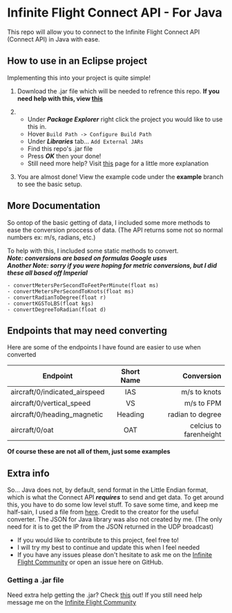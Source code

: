 # Infinite Flight Connect API - For Java
This repo will allow you to connect to the Infinite Flight Connect API (Connect API) in Java with ease.

## How to use in an Eclipse project
Implementing this into your project is quite simple!

1. Download the .jar file which will be needed to refrence this repo. **If you need help with this, view [this](#getting-a-jar-file)**
2. - Under **_Package Explorer_** right click the project you would like to use this in.
   - Hover ```Build Path -> Configure Build Path```
   - Under **_Libraries_** tab... ```Add External JARs```
   - Find this repo's .jar file
   - Press **_OK_** then your done!
   - Still need more help? Visit [this](https://www.tutorialspoint.com/eclipse/eclipse_java_build_path.htm) page for a little more explanation

3. You are almost done! View the example code under the **example** branch to see the basic setup.

## More Documentation
So ontop of the basic getting of data, I included some more methods to ease the conversion proccess of data. (The API returns some not so normal numbers ex: m/s, radians, etc.)

To help with this, I included some static methods to convert. <br>
**_Note: conversions are based on formulas Google uses_** <br>
**_Another Note: sorry if you were hoping for metric conversions, but I did these all based off Imperial_**

```
- convertMetersPerSecondToFeetPerMinute(float ms)
- convertMetersPerSecondToKnots(float ms)
- convertRadianToDegree(float r)
- convertKGSToLBS(float kgs)
- convertDegreeToRadian(float d)
```

## Endpoints that may need converting
Here are some of the endpoints I have found are easier to use when converted

| Endpoint        | Short Name           | Conversion  |
| ------------- |:-------------:| -----:|
| aircraft/0/indicated_airspeed      | IAS | m/s to knots |
| aircraft/0/vertical_speed      | VS      |  m/s to FPM |
| aircraft/0/heading_magnetic | Heading      |    radian to degree | 
| aircraft/0/oat | OAT | celcius to farenheight |

**Of course these are not all of them, just some examples**

## Extra info
So... Java does not, by default, send format in the Little Endian format, which is what the Connect API **_requires_** to send and get data. To get around this, you have to do some low level stuff. To save some time, and keep me half-sain, I used a file from [here](https://gist.github.com/MichaelBeeu/6545110). Credit to the creator for the useful converter. The JSON for Java library was also not created by me. (The only need for it is to get the IP from the JSON returned in the UDP broadcast) <br>
- If you would like to contribute to this project, feel free to! 
- I will try my best to continue and update this when I feel needed 
- If you have any issues please don't hesitate to ask me on the [Infinite Flight Community](https://community.infiniteflight.com/u/onelettershor2/) or open an issue here on GitHub.

### Getting a .jar file
Need extra help getting the .jar? Check [this](https://stackoverflow.com/questions/41310629/how-to-download-jar-file-from-github-source-code) out! If you still need help message me on the [Infinite Flight Community](https://community.infiniteflight.com/u/onelettershor2/)

